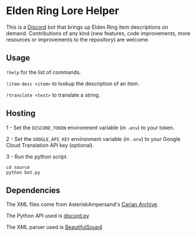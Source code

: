 # Elden Ring Lore Helper
This is a [Discord](https://discord.com/) bot that brings up Elden Ring item descriptions on demand. Contributions of any kind (new features, code improvements, more resources or improvements to the repository) are welcome.

## Usage
`!help` for the list of commands.

`!item-desc <item>` to lookup the description of an item.

`!translate <text>` to translate a string.

## Hosting
1 - Set the `DISCORD_TOKEN` environment variable (in `.env`) to your token.

2 - Set the `GOOGLE_API_KEY` environment variable (in `.env`) to your Google Cloud Translation API key (optional).

3 - Run the python script.
```shell
cd source
python bot.py
```
## Dependencies
The XML files come from AsteriskAmpersand's [Carian Archive](https://github.com/AsteriskAmpersand/Carian-Archive).

The Python API used is [discord.py](https://github.com/Rapptz/discord.py)

The XML parser used is [BeautifulSoup4](https://github.com/wention/BeautifulSoup4)
